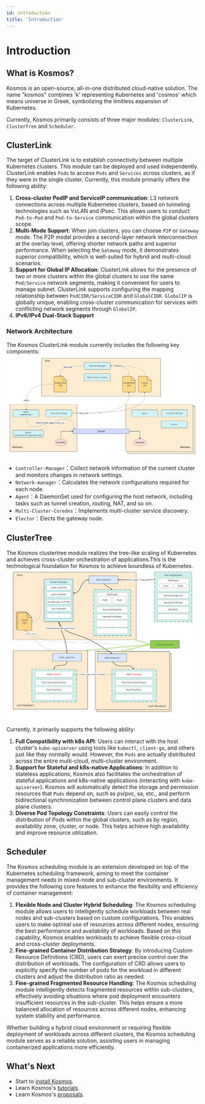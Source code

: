 ```yaml
---
id: introduction
title: 'Introduction'
---
```


# Introduction

## What is Kosmos?

Kosmos is an open-source, all-in-one distributed cloud-native solution. The name "kosmos" combines 'k' representing Kubernetes and 'cosmos' which means universe in Greek, symbolizing the limitless expansion of Kubernetes. 

Currently, Kosmos primarily consists of three major modules: `ClusterLink`, `ClusterTree` and `Scheduler`.

## ClusterLink

The target of ClusterLink is to establish connectivity between multiple Kubernetes clusters. This module can be deployed and used independently. ClusterLink enables `Pods` to access `Pods` and `Services` across clusters, as if they were in the single cluster. Currently, this module primarily offers the following ability:
1. **Cross-cluster PodIP and ServiceIP communication**: L3 network connections across multiple Kubernetes clusters, based on tunneling technologies such as VxLAN and IPsec. This allows users to conduct `Pod-to-Pod` and `Pod-to-Service` communication within the global clusters scope.
2. **Multi-Mode Support**: When join clusters, you can choose `P2P` or `Gateway` mode. The P2P model provides a second-layer network interconnection at the overlay level, offering shorter network paths and superior performance. When selecting the `Gateway` mode, it demonstrates superior compatibility, which is well-suited for hybrid and multi-cloud scenarios.
3. **Support for Global IP Allocation**: ClusterLink allows for the presence of two or more clusters within the global clusters to use the same `Pod/Service` network segments, making it convenient for users to manage subnet. ClusterLink supports configuring the mapping relationship between `PodCIDR/ServiceCIDR` and `GlobalCIDR`. `GlobalIP` is globally unique, enabling cross-cluster communication for services with conflicting network segments through `GlobalIP`.
4. **IPv6/IPv4 Dual-Stack Support**

### Network Architecture

The Kosmos ClusterLink module currently includes the following key components:
![ClusterLink_Architecture.png](img/ClusterLink_Architecture.png)

- `Controller-Manager`：Collect network information of the current cluster and monitors changes in network settings.
- `Network-manager`：Calculates the network configurations required for each node.
- `Agent`：A DaemonSet used for configuring the host network, including tasks such as tunnel creation, routing, NAT, and so on.
- `Multi-Cluster-Coredns`：Implements multi-cluster service discovery.
- `Elector`：Elects the gateway node.

## ClusterTree

The Kosmos clustertree module realizes the tree-like scaling of Kubernetes and achieves cross-cluster orchestration of applications.This is the technological foundation for Kosmos to achieve boundless of Kubernetes.
![ClusterTree_Architecture.png](img/ClusterTree_Architecture.png)

Currently, it primarily supports the following ability:
1. **Full Compatibility with k8s API**: Users can interact with the host cluster's `kube-apiserver` using tools like `kubectl`, `client-go`, and others just like they normally would. However, the `Pods` are actually distributed across the entire multi-cloud, multi-cluster environment.
2. **Support for Stateful and k8s-native Applications**: In addition to stateless applications, Kosmos also facilitates the orchestration of stateful applications and k8s-native applications (interacting with `kube-apiserver`). Kosmos will automatically detect the storage and permission resources that `Pods` depend on, such as pv/pvc, sa, etc., and perform bidirectional synchronization between control plane clusters and data plane clusters.
3. **Diverse Pod Topology Constraints**: Users can easily control the distribution of Pods within the global clusters, such as by region, availability zone, cluster, or node. This helps achieve high availability and improve resource utilization.

## Scheduler

The Kosmos scheduling module is an extension developed on top of the Kubernetes scheduling framework, aiming to meet the container management needs in mixed-node and sub-cluster environments. It provides the following core features to enhance the flexibility and efficiency of container management:

1. **Flexible Node and Cluster Hybrid Scheduling**: The Kosmos scheduling module allows users to intelligently schedule workloads between real nodes and sub-clusters based on custom configurations. This enables users to make optimal use of resources across different nodes, ensuring the best performance and availability of workloads. Based on this capability, Kosmos enables workloads to achieve flexible cross-cloud and cross-cluster deployments.
2. **Fine-grained Container Distribution Strategy**: By introducing Custom Resource Definitions (CRD), users can exert precise control over the distribution of workloads. The configuration of CRD allows users to explicitly specify the number of pods for the workload in different clusters and adjust the distribution ratio as needed.
3. **Fine-grained Fragmented Resource Handling**: The Kosmos scheduling module intelligently detects fragmented resources within sub-clusters, effectively avoiding situations where pod deployment encounters insufficient resources in the sub-cluster. This helps ensure a more balanced allocation of resources across different nodes, enhancing system stability and performance.

Whether building a hybrid cloud environment or requiring flexible deployment of workloads across different clusters, the Kosmos scheduling module serves as a reliable solution, assisting users in managing containerized applications more efficiently.

## What's Next
- Start to [install Kosmos](https://kosmos-io.github.io/website/v0.2.0/quick-start).
- Learn Kosmos's [tutorials](https://kosmos-io.github.io/website/v0.2.0/tutorials/mcs-discovery).
- Learn Kosmos's [proposals](https://kosmos-io.github.io/website/v0.2.0/proposals/k8s-in-k8s).
